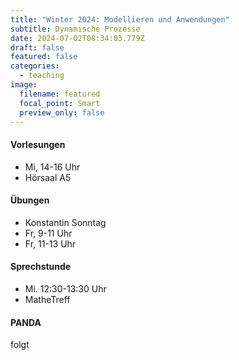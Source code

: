 ```yaml
---
title: "Winter 2024: Modellieren und Anwendungen"
subtitle: Dynamische Prozesse
date: 2024-07-02T08:34:03.779Z
draft: false
featured: false
categories:
  - teaching
image:
  filename: featured
  focal_point: Smart
  preview_only: false
---
```

#### Vorlesungen

* Mi, 14-16 Uhr
* Hörsaal A5

#### Übungen

* Konstantin Sonntag
* Fr, 9-11 Uhr
* Fr, 11-13 Uhr

#### Sprechstunde

* Mi. 12:30-13:30 Uhr
* MatheTreff

#### PANDA

folgt
